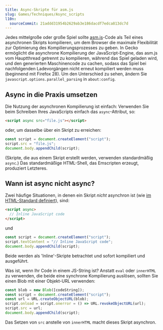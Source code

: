 ```yaml
---
title: Async-Skripte für asm.js
slug: Games/Techniques/Async_scripts
l10n:
  sourceCommit: 21addd31954b2629ab3e186dacdf7edca813dc7d
---
```


Jedes mittelgroße oder große Spiel sollte [asm.js](/de/docs/Games/Tools/asm.js)-Code als Teil eines asynchronen Skripts kompilieren, um dem Browser die maximale Flexibilität zur Optimierung des Kompilierungsprozesses zu geben. In Gecko ermöglicht die asynchrone Kompilierung der JavaScript-Engine, das asm.js vom Hauptthread getrennt zu kompilieren, während das Spiel geladen wird, und den generierten Maschinencode zu cachen, sodass das Spiel bei nachfolgenden Ladevorgängen nicht erneut kompiliert werden muss (beginnend mit Firefox 28). Um den Unterschied zu sehen, ändern Sie `javascript.options.parallel_parsing` in `about:config`.

## Async in die Praxis umsetzen

Die Nutzung der asynchronen Kompilierung ist einfach: Verwenden Sie beim Schreiben Ihres JavaScripts einfach das `async`-Attribut, so:

```html
<script async src="file.js"></script>
```

oder, um dasselbe über ein Skript zu erreichen:

```js
const script = document.createElement("script");
script.src = "file.js";
document.body.appendChild(script);
```

(Skripte, die aus einem Skript erstellt werden, verwenden standardmäßig `async`.) Das standardmäßige HTML-Shell, das Emscripten erzeugt, produziert Letzteres.

## Wann ist async nicht async?

Zwei häufige Situationen, in denen ein Skript _nicht_ asynchron ist (wie [im HTML-Standard definiert](https://html.spec.whatwg.org/multipage/scripting.html)), sind:

```html
<script async>
  // Inline JavaScript code
</script>
```

und

```js
const script = document.createElement("script");
script.textContent = "// Inline JavaScript code";
document.body.appendChild(script);
```

Beide werden als 'Inline'-Skripte betrachtet und sofort kompiliert und ausgeführt.

Was ist, wenn Ihr Code in einem JS-String ist? Anstatt `eval` oder `innerHTML` zu verwenden, die beide eine synchrone Kompilierung auslösen, sollten Sie einen Blob mit einer Objekt-URL verwenden:

```js
const blob = new Blob([codeString]);
const script = document.createElement("script");
const url = URL.createObjectURL(blob);
script.onload = script.onerror = () => URL.revokeObjectURL(url);
script.src = url;
document.body.appendChild(script);
```

Das Setzen von `src` anstelle von `innerHTML` macht dieses Skript asynchron.
